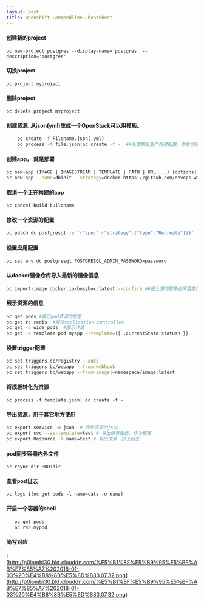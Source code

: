 ```yaml
---
layout: post
title: Openshift Commandline CheatSheet
---
```


#### 创建新的project
`oc new-project postgres --display-name='postgres' --description='postgres'`
#### 切换project
`oc project myproject`
#### 删除project
`oc delete project myproject`

#### 创建资源. 从json(yml)生成一个OpenStack可以用模板。
```bash
    oc create -f Filename.json(.yml)
    oc process -f file.json|oc create -f -  ##处理模板生产构建配置，然后创建资源
```

#### 创建app， 就是部署
```bash
oc new-app (IMAGE | IMAGESTREAM | TEMPLATE | PATH | URL ...) [options]
oc new-app --name=dbinit --strategy=docker https://github.com/devops-with-openshift/liquibase-example.git  ##将会从这个仓库拉代码，build on Dockerfile
```
#### 取消一个正在构建的app
`oc cancel-build buildname`

#### 修改一个资源的配置
```bash
oc patch dc postgresql -p '{"spec":{"strategy":{"type":"Recreate"}}}'
```

#### 设置应用配置
```bash
oc set env dc postgresql POSTGRESQL_ADMIN_PASSWORD=password
```

#### 从docker镜像仓库导入最新的镜像信息
```bash
oc import-image docker.io/busybox:latest --confirm ##把上游的镜像仓库镜像加入本地命名空间
```

#### 展示资源的信息
```bash
oc get pods #展示pod资源的信息
oc get rc redis  #展示replication controller
oc get -o wide pods  #展示详情
oc get -o template pod myapp --template={{ .currentState.statusn }}
```

#### 设置trigger配置
```bash
oc set triggers dc/registry --auto
oc set triggers bc/webapp --from-webhook
oc set triggers bc/webapp --from-imagej=namespace/image:latest
```
#### 将模板转化为资源
`oc process -f template.json| oc create -f -`

#### 导出资源，用于其它地方使用
```bash
oc export service -o json  # 导出资源为json
oc export svc --as-template=test # 导出所有服务，作为模板
oc export Resource -l name=test # 导出资源，打上标签
```

#### pod同步容器内外文件
`oc rsync dir POD:dir`

#### 查看pod日志
`oc logs $(oc get pods -l name=cats -o name)`

#### 开启一个容器的shell
```bash
   oc get pods
   oc rsh mypod
```

#### 简写对应
![http://p0iombi30.bkt.clouddn.com/%E5%B1%8F%E5%B9%95%E5%BF%AB%E7%85%A7%202018-01-03%20%E4%B8%8B%E5%8D%883.07.32.png](http://p0iombi30.bkt.clouddn.com/%E5%B1%8F%E5%B9%95%E5%BF%AB%E7%85%A7%202018-01-03%20%E4%B8%8B%E5%8D%883.07.32.png)

